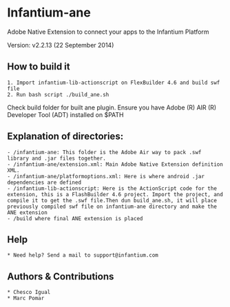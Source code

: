 Infantium-ane
=============

Adobe Native Extension to connect your apps to the Infantium Platform

Version: v2.2.13 (22 September 2014)

## How to build it
	1. Import infantium-lib-actionscript on FlexBuilder 4.6 and build swf file
	2. Run bash script ./build_ane.sh

Check build folder for built ane plugin. Ensure you have Adobe (R) AIR (R) Developer Tool (ADT) installed on $PATH

## Explanation of directories:
	- /infantium-ane: This folder is the Adobe Air way to pack .swf library and .jar files together. 
	- /infantium-ane/extension.xml: Main Adobe Native Extension definition XML.
	- /infantium-ane/platformoptions.xml: Here is where android .jar dependencies are defined
	- /infantium-lib-actionscript: Here is the ActionScript code for the extension, this is a FlashBuilder 4.6 project. Import the project, and compile it to get the .swf file.Then dun build_ane.sh, it will place previously compiled swf file on infantium-ane directory and make the ANE extension
	- /build where final ANE extension is placed


## Help
	
	* Need help? Send a mail to support@infantium.com

## Authors & Contributions
	
	* Chesco Igual
	* Marc Pomar
